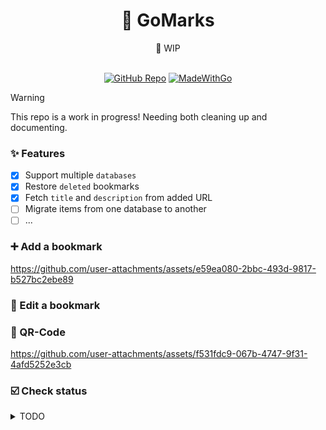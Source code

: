 <div align="center">
    <h1><b>🔖 GoMarks</b></h1>
    <span>🚧 WIP </span>
<br>
<br>

<a href="https://github.com/haaag/gm"><img alt="GitHub Repo" src="https://img.shields.io/badge/GoMarks-blue.svg"></a>
[![MadeWithGo](https://img.shields.io/badge/Made%20with-Go-1f425f.svg)](https://go.dev/)

</div>

> [!WARNING]
> This repo is a work in progress!
> Needing both cleaning up and documenting.

### ✨ Features

- [x] Support multiple `databases`
- [x] Restore `deleted` bookmarks
- [x] Fetch `title` and `description` from added URL
- [ ] Migrate items from one database to another
- [ ] ...

### ➕ Add a bookmark

https://github.com/user-attachments/assets/e59ea080-2bbc-493d-9817-b527bc2ebe89

### 📝 Edit a bookmark

### 🔳 QR-Code

https://github.com/user-attachments/assets/f531fdc9-067b-4747-9f31-4afd5252e3cb

### ☑️ Check status

<details>
<summary>TODO</summary>

## TODO

### ❗ Priority

- [ ] Use a ORM
  - [x] Add multiple databases option _(default.db, work.db, client.db)_
- [ ] Add `Sync` to remote repo???

#### XDG

- [x] Store `db` in `XDG_DATA_HOME`

### 📦 Packages

- [x] `terminal` package
- [x] `color` package
- [x] `files` package

### 🟨 Redo

- [ ] Backups
- [ ] Databases

### ⛓️ Import

- [ ] From firefox
- [ ] From chrome

### ♻️ Misc

- [ ] Add a logging library
- [x] Support `NO_COLOR` env var. [no-color](https://no-color.org/)

</details>
